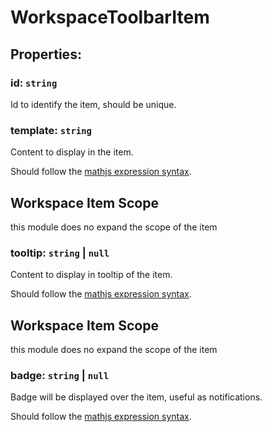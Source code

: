 # **WorkspaceToolbarItem**
## **Properties**:
### id: `string`
Id to identify the item, should be unique.
### template: `string`
Content to display in the item.

Should follow the [mathjs expression syntax](https://mathjs.org/docs/expressions/syntax.html).

## Workspace Item Scope
this module does no expand the scope of the item
### tooltip: `string` | `null`
Content to display in tooltip of the item.

Should follow the [mathjs expression syntax](https://mathjs.org/docs/expressions/syntax.html).

## Workspace Item Scope
this module does no expand the scope of the item
### badge: `string` | `null`
Badge will be displayed over the item, useful as notifications.

Should follow the [mathjs expression syntax](https://mathjs.org/docs/expressions/syntax.html).

## Workspace Item Scope
this module does no expand the scope of the item
### onClick: `string` | `null`
Deprecated use `onClickV2` instead.
### onClickV2: `string` | `null`
This code will be parsed and executed when the item is clicked.

Should follow the [mathjs expression syntax](https://mathjs.org/docs/expressions/syntax.html).

## Workspace Item Scope
this module does no expand the scope of the item
### style: { [key: `string`]?: [`StyleValue`](./StyleValue) | `null` }
Styles to be added to the item. This follow the same interface of React's `style` prop.
### remoteData: { [key: `string`]?: [`RemoteDataDeclaration`](./RemoteDataDeclaration) }
Remote data to be added to the item scope.
### mode: [`WorkspaceToolbarItemMode`](./WorkspaceToolbarItemMode)